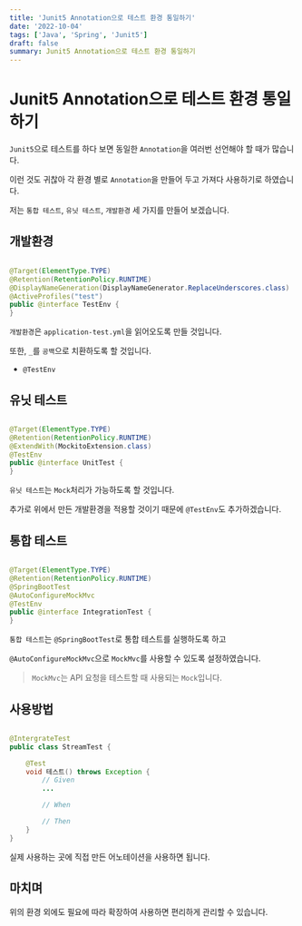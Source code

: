 ```yaml
---
title: 'Junit5 Annotation으로 테스트 환경 통일하기'
date: '2022-10-04'
tags: ['Java', 'Spring', 'Junit5']
draft: false
summary: Junit5 Annotation으로 테스트 환경 통일하기
---
```


# Junit5 Annotation으로 테스트 환경 통일하기

`Junit5`으로 테스트를 하다 보면 동일한 `Annotation`을 여러번 선언해야 할 때가 많습니다.

이런 것도 귀찮아 각 환경 별로 `Annotation`을 만들어 두고 가져다 사용하기로 하였습니다.

저는 `통합 테스트`, `유닛 테스트`, `개발환경` 세 가지를 만들어 보겠습니다.

## 개발환경

```java

@Target(ElementType.TYPE)
@Retention(RetentionPolicy.RUNTIME)
@DisplayNameGeneration(DisplayNameGenerator.ReplaceUnderscores.class)
@ActiveProfiles("test")
public @interface TestEnv {
}
```

`개발환경`은 `application-test.yml`을 읽어오도록 만들 것입니다.

또한, `_`를 `공백`으로 치환하도록 할 것입니다.

- `@TestEnv`

## 유닛 테스트

```java

@Target(ElementType.TYPE)
@Retention(RetentionPolicy.RUNTIME)
@ExtendWith(MockitoExtension.class)
@TestEnv
public @interface UnitTest {
}
```

`유닛 테스트`는 `Mock`처리가 가능하도록 할 것입니다.

추가로 위에서 만든 개발환경을 적용할 것이기 때문에 `@TestEnv`도 추가하겠습니다.

## 통합 테스트

```java

@Target(ElementType.TYPE)
@Retention(RetentionPolicy.RUNTIME)
@SpringBootTest
@AutoConfigureMockMvc
@TestEnv
public @interface IntegrationTest {
}
```

`통합 테스트`는 `@SpringBootTest`로 통합 테스트를 실행하도록 하고

`@AutoConfigureMockMvc`으로 `MockMvc`를 사용할 수 있도록 설정하였습니다.

> `MockMvc`는 API 요청을 테스트할 때 사용되는 `Mock`입니다.

## 사용방법

```java

@IntergrateTest
public class StreamTest {

    @Test
    void 테스트() throws Exception {
        // Given
        ...

        // When

        // Then
    }
}
```

실제 사용하는 곳에 직접 만든 어노테이션을 사용하면 됩니다.

## 마치며

위의 환경 외에도 필요에 따라 확장하여 사용하면 편리하게 관리할 수 있습니다.
